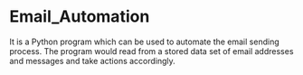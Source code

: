 # Email_Automation
It is a Python program which can be used to automate the email sending process. 
The program would read from a stored data set of email addresses and messages and take actions accordingly.
